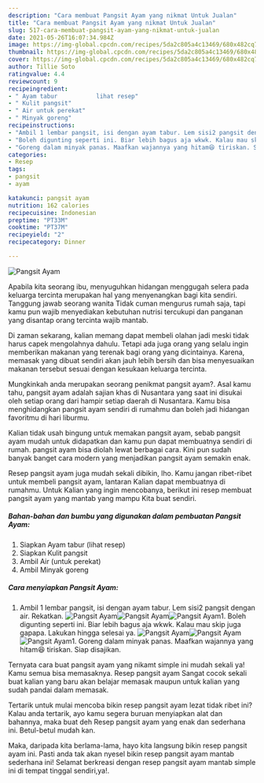 ```yaml
---
description: "Cara membuat Pangsit Ayam yang nikmat Untuk Jualan"
title: "Cara membuat Pangsit Ayam yang nikmat Untuk Jualan"
slug: 517-cara-membuat-pangsit-ayam-yang-nikmat-untuk-jualan
date: 2021-05-26T16:07:34.984Z
image: https://img-global.cpcdn.com/recipes/5da2c805a4c13469/680x482cq70/pangsit-ayam-foto-resep-utama.jpg
thumbnail: https://img-global.cpcdn.com/recipes/5da2c805a4c13469/680x482cq70/pangsit-ayam-foto-resep-utama.jpg
cover: https://img-global.cpcdn.com/recipes/5da2c805a4c13469/680x482cq70/pangsit-ayam-foto-resep-utama.jpg
author: Tillie Soto
ratingvalue: 4.4
reviewcount: 9
recipeingredient:
- " Ayam tabur           lihat resep"
- " Kulit pangsit"
- " Air untuk perekat"
- " Minyak goreng"
recipeinstructions:
- "Ambil 1 lembar pangsit, isi dengan ayam tabur. Lem sisi2 pangsit dengan air. Rekatkan."
- "Boleh digunting seperti ini. Biar lebih bagus aja wkwk. Kalau mau skip juga gapapa. Lakukan hingga selesai ya."
- "Goreng dalam minyak panas. Maafkan wajannya yang hitam😆 tiriskan. Siap disajikan."
categories:
- Resep
tags:
- pangsit
- ayam

katakunci: pangsit ayam 
nutrition: 162 calories
recipecuisine: Indonesian
preptime: "PT33M"
cooktime: "PT37M"
recipeyield: "2"
recipecategory: Dinner

---
```



![Pangsit Ayam](https://img-global.cpcdn.com/recipes/5da2c805a4c13469/680x482cq70/pangsit-ayam-foto-resep-utama.jpg)

Apabila kita seorang ibu, menyuguhkan hidangan menggugah selera pada keluarga tercinta merupakan hal yang menyenangkan bagi kita sendiri. Tanggung jawab seorang  wanita Tidak cuman mengurus rumah saja, tapi kamu pun wajib menyediakan kebutuhan nutrisi tercukupi dan panganan yang disantap orang tercinta wajib mantab.

Di zaman  sekarang, kalian memang dapat membeli olahan jadi meski tidak harus capek mengolahnya dahulu. Tetapi ada juga orang yang selalu ingin memberikan makanan yang terenak bagi orang yang dicintainya. Karena, memasak yang dibuat sendiri akan jauh lebih bersih dan bisa menyesuaikan makanan tersebut sesuai dengan kesukaan keluarga tercinta. 



Mungkinkah anda merupakan seorang penikmat pangsit ayam?. Asal kamu tahu, pangsit ayam adalah sajian khas di Nusantara yang saat ini disukai oleh setiap orang dari hampir setiap daerah di Nusantara. Kamu bisa menghidangkan pangsit ayam sendiri di rumahmu dan boleh jadi hidangan favoritmu di hari liburmu.

Kalian tidak usah bingung untuk memakan pangsit ayam, sebab pangsit ayam mudah untuk didapatkan dan kamu pun dapat membuatnya sendiri di rumah. pangsit ayam bisa diolah lewat berbagai cara. Kini pun sudah banyak banget cara modern yang menjadikan pangsit ayam semakin enak.

Resep pangsit ayam juga mudah sekali dibikin, lho. Kamu jangan ribet-ribet untuk membeli pangsit ayam, lantaran Kalian dapat membuatnya di rumahmu. Untuk Kalian yang ingin mencobanya, berikut ini resep membuat pangsit ayam yang mantab yang mampu Kita buat sendiri.

<!--inarticleads1-->

##### Bahan-bahan dan bumbu yang digunakan dalam pembuatan Pangsit Ayam:

1. Siapkan  Ayam tabur           (lihat resep)
1. Siapkan  Kulit pangsit
1. Ambil  Air (untuk perekat)
1. Ambil  Minyak goreng




<!--inarticleads2-->

##### Cara menyiapkan Pangsit Ayam:

1. Ambil 1 lembar pangsit, isi dengan ayam tabur. Lem sisi2 pangsit dengan air. Rekatkan.
<img src="https://img-global.cpcdn.com/steps/f41480c066c91f11/160x128cq70/pangsit-ayam-langkah-memasak-1-foto.jpg" alt="Pangsit Ayam"><img src="https://img-global.cpcdn.com/steps/e5c45646a8250f8e/160x128cq70/pangsit-ayam-langkah-memasak-1-foto.jpg" alt="Pangsit Ayam"><img src="https://img-global.cpcdn.com/steps/117e9ecd4f7112da/160x128cq70/pangsit-ayam-langkah-memasak-1-foto.jpg" alt="Pangsit Ayam">1. Boleh digunting seperti ini. Biar lebih bagus aja wkwk. Kalau mau skip juga gapapa. Lakukan hingga selesai ya.
<img src="https://img-global.cpcdn.com/steps/98110b7f6609df07/160x128cq70/pangsit-ayam-langkah-memasak-2-foto.jpg" alt="Pangsit Ayam"><img src="https://img-global.cpcdn.com/steps/200b35e78c4004f4/160x128cq70/pangsit-ayam-langkah-memasak-2-foto.jpg" alt="Pangsit Ayam"><img src="https://img-global.cpcdn.com/steps/305f3a68c94f5a7c/160x128cq70/pangsit-ayam-langkah-memasak-2-foto.jpg" alt="Pangsit Ayam">1. Goreng dalam minyak panas. Maafkan wajannya yang hitam😆 tiriskan. Siap disajikan.




Ternyata cara buat pangsit ayam yang nikamt simple ini mudah sekali ya! Kamu semua bisa memasaknya. Resep pangsit ayam Sangat cocok sekali buat kalian yang baru akan belajar memasak maupun untuk kalian yang sudah pandai dalam memasak.

Tertarik untuk mulai mencoba bikin resep pangsit ayam lezat tidak ribet ini? Kalau anda tertarik, ayo kamu segera buruan menyiapkan alat dan bahannya, maka buat deh Resep pangsit ayam yang enak dan sederhana ini. Betul-betul mudah kan. 

Maka, daripada kita berlama-lama, hayo kita langsung bikin resep pangsit ayam ini. Pasti anda tak akan nyesel bikin resep pangsit ayam mantab sederhana ini! Selamat berkreasi dengan resep pangsit ayam mantab simple ini di tempat tinggal sendiri,ya!.

